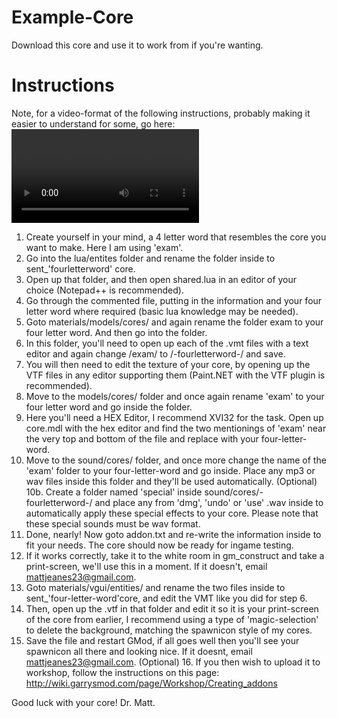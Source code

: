 Example-Core
===============

Download this core and use it to work from if you're wanting.

Instructions
===============
Note, for a video-format of the following instructions, probably making it easier to understand for some, go here: <Video link coming soon>

1. Create yourself in your mind, a 4 letter word that resembles the core you want to make. Here I am using 'exam'.
2. Go into the lua/entites folder and rename the folder inside to sent_'fourletterword' core.
3. Open up that folder, and then open shared.lua in an editor of your choice (Notepad++ is recommended).
4. Go through the commented file, putting in the information and your four letter word where required (basic lua knowledge may be needed).
5. Goto materials/models/cores/ and again rename the folder exam to your four letter word. And then go into the folder.
6. In this folder, you'll need to open up each of the .vmt files with a text editor and again change /exam/ to /-fourletterword-/ and save.
7. You will then need to edit the texture of your core, by opening up the VTF files in any editor supporting them (Paint.NET with the VTF plugin is recommended).
8. Move to the models/cores/ folder and once again rename 'exam' to your four letter word and go inside the folder.
9. Here you'll need a HEX Editor, I recommend XVI32 for the task. Open up core.mdl with the hex editor and find the two mentionings of 'exam' near the very top and bottom of the file and replace with your four-letter-word.
10. Move to the sound/cores/ folder, and once more change the name of the 'exam' folder to your four-letter-word and go inside. Place any mp3 or wav files inside this folder and they'll be used automatically.
(Optional) 10b. Create a folder named 'special' inside sound/cores/-fourletterword-/ and place any from 'dmg', 'undo' or 'use' .wav inside to automatically apply these special effects to your core. Please note that these special sounds must be wav format.
11. Done, nearly! Now goto addon.txt and re-write the information inside to fit your needs. The core should now be ready for ingame testing.
12. If it works correctly, take it to the white room in gm_construct and take a print-screen, we'll use this in a moment. If it doesn't, email mattjeanes23@gmail.com.
13. Goto materials/vgui/entities/ and rename the two files inside to sent_'four-letter-word'core, and edit the VMT like you did for step 6.
14. Then, open up the .vtf in that folder and edit it so it is your print-screen of the core from earlier, I recommend using a type of 'magic-selection' to delete the background, matching the spawnicon style of my cores.
15. Save the file and restart GMod, if all goes well then you'll see your spawnicon all there and looking nice. If it doesnt, email mattjeanes23@gmail.com.
(Optional) 16. If you then wish to upload it to workshop, follow the instructions on this page: http://wiki.garrysmod.com/page/Workshop/Creating_addons

Good luck with your core! Dr. Matt.